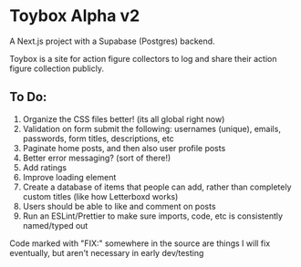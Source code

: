 # Toybox Alpha v2

A Next.js project with a Supabase (Postgres) backend.

Toybox is a site for action figure collectors to log and share their action figure collection publicly.

## To Do:
1. Organize the CSS files better! (its all global right now)
2. Validation on form submit the following: usernames (unique), emails, passwords, form titles, descriptions, etc
3. Paginate home posts, and then also user profile posts
4. Better error messaging? (sort of there!)
5. Add ratings
6. Improve loading element
7. Create a database of items that people can add, rather than completely custom titles (like how Letterboxd works)
8. Users should be able to like and comment on posts
9. Run an ESLint/Prettier to make sure imports, code, etc is consistently named/typed out

Code marked with "FIX:" somewhere in the source are things I will fix eventually, but aren't necessary in early dev/testing